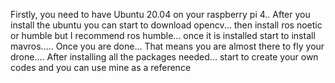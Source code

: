 Firstly, you need to have Ubuntu 20.04 on your raspberry pi 4.. After you install the ubuntu you can start to download opencv... then install ros noetic or humble but I recommend ros humble... 
once it is installed start to install mavros..... 
Once you are done... That means you are almost there to fly your drone....
After installing all the packages needed... start to create your own codes and you can use mine as a reference
